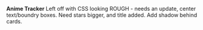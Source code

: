 **Anime Tracker**
Left off with CSS looking ROUGH - needs an update, center text/boundry boxes.
Need stars bigger, and title added.
Add shadow behind cards.